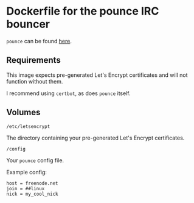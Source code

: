 # Dockerfile for the pounce IRC bouncer

`pounce` can be found [here](https://git.causal.agency/pounce/about/).

## Requirements

This image expects pre-generated Let's Encrypt certificates and will not function without them.

I recommend using `certbot`, as does `pounce` itself.

## Volumes

`/etc/letsencrypt`

The directory containing your pre-generated Let's Encrypt certificates.

`/config`

Your `pounce` config file.

Example config:

```
host = freenode.net
join = ##linux
nick = my_cool_nick
```
